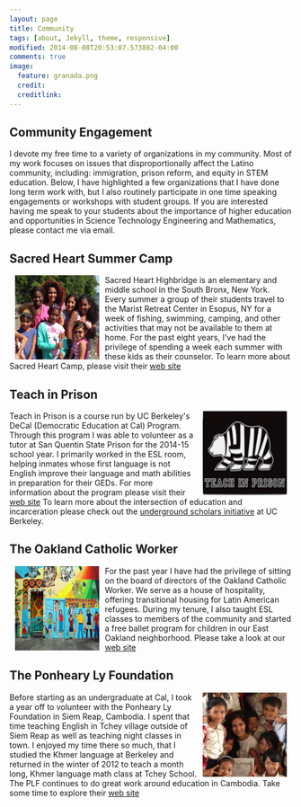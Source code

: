 ```yaml
---
layout: page
title: Community
tags: [about, Jekyll, theme, responsive]
modified: 2014-08-08T20:53:07.573882-04:00
comments: true
image:
  feature: granada.png
  credit: 
  creditlink: 
---
```


## Community Engagement

I devote my free time to a variety of organizations in my community. Most of my work focuses on issues that disproportionally affect the Latino community, including: immigration, prison reform, and equity in STEM education. Below, I have highlighted a few organizations that I have done long term work with, but I also routinely participate in one time speaking engagements or workshops with student groups. If you are interested having me speak to your students about the importance of higher education and opportunities in Science Technology Engineering and Mathematics, please contact me via email. 

## Sacred Heart Summer Camp

<img src="esopus.jpg" align="left" height="150" width="150" hspace="10" > Sacred Heart Highbridge is an elementary and middle school in the South Bronx, New York. Every summer a group of their students travel to the Marist Retreat Center in Esopus, NY for a week of fishing, swimming, camping, and other activities that may not be available to them at home. For the past eight years, I've had the privilege of spending a week each summer with these kids as their counselor. To learn more about Sacred Heart Camp, please visit their [web site](http://sacredheartsummercamp.org/)

## Teach in Prison

<img src="tip.png" align="right" height="150" width="150" hspace="10"> Teach in Prison is a course run by UC Berkeley's DeCal (Democratic Education at Cal) Program. Through this program I was able to volunteer as a tutor at San Quentin State Prison for the 2014-15 school year. I primarily worked in the ESL room, helping inmates whose first language is not English improve their language and math abilities in preparation for their GEDs. For more information about the program please visit their [web site](http://teachinprison.berkeley.edu/Teach_in_Prison/Home.html) To learn more about the intersection of education and incarceration please check out the [underground scholars initiative](https://callink.berkeley.edu/organization/usi) at UC Berkeley. 

## The Oakland Catholic Worker
<img src="ocw.jpg" align="left" height="150" width="150" hspace="10"> For the past year I have had the privilege of sitting on the board of directors of the Oakland Catholic Worker. We serve as a house of hospitality, offering transitional housing for Latin American refugees. During my tenure, I also taught ESL classes to members of the community and started a free ballet program for children in our East Oakland neighborhood. Please take a look at our [web site](http://www.oaklandcatholicworker.org/)

## The Ponheary Ly Foundation
<img src="plf.JPG" align="right" height="150" width="150" hspace="10"> Before starting as an undergraduate at Cal, I took a year off to volunteer with the Ponheary Ly Foundation in Siem Reap, Cambodia. I spent that time teaching English in Tchey village outside of Siem Reap as well as teaching night classes in town. I enjoyed my time there so much, that I studied the Khmer language at Berkeley and returned in the winter of 2012 to teach a month long, Khmer language math class at Tchey School. The PLF continues to do great work around education in Cambodia. Take some time to explore their [web site](theplf.org)